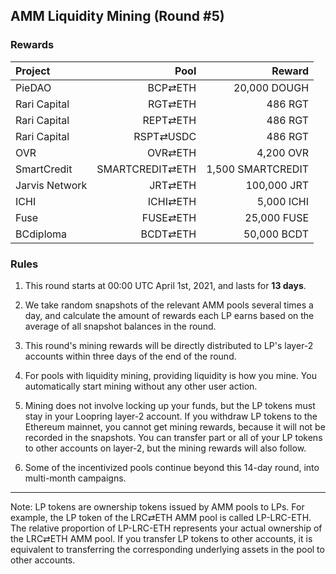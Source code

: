 ## AMM Liquidity Mining (Round #5)


### Rewards


| **Project** | **Pool** | **Reward** |
| :--- | ---: | ---: |
PieDAO | BCP⇄ETH |  20,000 DOUGH |
Rari Capital | RGT⇄ETH | 486 RGT |
Rari Capital | REPT⇄ETH |  486 RGT |
Rari Capital | RSPT⇄USDC |  486 RGT |
OVR | OVR⇄ETH | 4,200 OVR |
SmartCredit | SMARTCREDIT⇄ETH | 1,500 SMARTCREDIT |
Jarvis Network | JRT⇄ETH | 100,000 JRT |
ICHI | ICHI⇄ETH | 5,000 ICHI |
Fuse | FUSE⇄ETH |  25,000 FUSE |
BCdiploma | BCDT⇄ETH | 50,000 BCDT |

### Rules

1) This round starts at 00:00 UTC April 1st, 2021, and lasts for **13 days**.

2) We take random snapshots of the relevant AMM pools several times a day, and calculate the amount of rewards each LP earns based on the average of all snapshot balances in the round.

3) This round's mining rewards will be directly distributed to LP's layer-2 accounts within three days of the end of the round.

4) For pools with liquidity mining, providing liquidity is how you mine. You automatically start mining without any other user action.

5) Mining does not involve locking up your funds, but the LP tokens must stay in your Loopring layer-2 account. If you withdraw LP tokens to the Ethereum mainnet, you cannot get mining rewards, because it will not be recorded in the snapshots. You can transfer part or all of your LP tokens to other accounts on layer-2, but the mining rewards will also follow.

6) Some of the incentivized pools continue beyond this 14-day round, into multi-month campaigns.


---

Note: LP tokens are ownership tokens issued by AMM pools to LPs. For example, the LP token of the LRC⇄ETH AMM pool is called LP-LRC-ETH. The relative proportion of LP-LRC-ETH represents your actual ownership of the LRC⇄ETH AMM pool. If you transfer LP tokens to other accounts, it is equivalent to transferring the corresponding underlying assets in the pool to other accounts.
